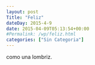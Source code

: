 ```yaml
---
layout: post
Title: "Feliz"
dateDay: 2015-4-9
date: 2015-04-09T05:13:54+00:00
#Permalink: /wp/feliz.html
categories: ["Sin Categoria"]
---
```


<p>como una lombriz.</p>
